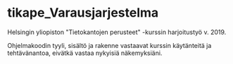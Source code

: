 # tikape_Varausjarjestelma

Helsingin yliopiston "Tietokantojen perusteet" -kurssin harjoitustyö v. 2019.

Ohjelmakoodin tyyli, sisältö ja rakenne vastaavat kurssin käytänteitä ja tehtävänantoa, eivätkä vastaa nykyisiä näkemyksiäni.

